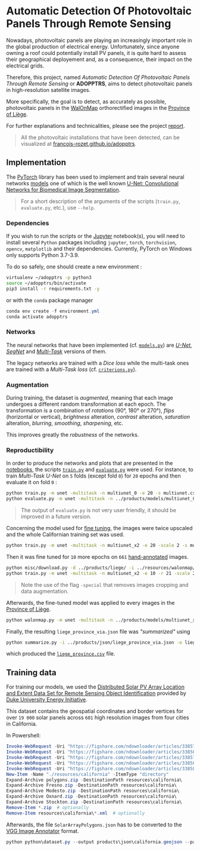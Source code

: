 # Automatic Detection Of Photovoltaic Panels Through Remote Sensing

Nowadays, photovoltaic panels are playing an increasingly important role in the global production of electrical energy. Unfortunately, since anyone owning a roof could potentially install PV panels, it is quite hard to assess their geographical deployement and, as a consequence, their impact on the electrical grids.

Therefore, this project, named *Automatic Detection Of Photovoltaic Panels Through Remote Sensing* or **ADOPPTRS**, aims to detect photovoltaic panels in high-resolution satellite images.

More specifically, the goal is to detect, as accurately as possible, photovoltaic panels in the [WalOnMap][walonmap] orthorectified images in the [Province of Liège](resources/walonmap/liege_province.geojson).

For further explanations and technicalities, please see the project [report](latex/main.pdf).

> All the photovoltaic installations that have been detected, can be visualized at [francois-rozet.github.io/adopptrs](https://francois-rozet.github.io/adopptrs/).

## Implementation

The [PyTorch](https://pytorch.org/) library has been used to implement and train several neural networks [models](python/models.py) one of which is the well known [U-Net: Convolutional Networks for Biomedical Image Segmentation](https://arxiv.org/abs/1505.04597).

> For a short description of the arguments of the scripts (`train.py`, `evaluate.py`, etc.), use `--help`.

### Dependencies

If you wish to run the scripts or the [Jupyter](https://jupyter.org/) notebook(s), you will need to install several `Python` packages including `jupyter`, `torch`, `torchvision`, `opencv`, `matplotlib` and their dependencies. Currently, PyTorch on Windows only supports Python 3.7-3.9.

To do so safely, one should create a new environment :

```bash
virtualenv ~/adopptrs -p python3
source ~/adopptrs/bin/activate
pip3 install -r requirements.txt -y
```

or with the `conda` package manager

```Powershell
conda env create -f environment.yml
conda activate adopptrs
```

### Networks

The neural networks that have been implemented (cf. [`models.py`](python/models.py)) are [*U-Net*](https://arxiv.org/abs/1505.04597), [*SegNet*](https://arxiv.org/abs/1511.00561) and [*Multi-Task*](https://arxiv.org/abs/1709.05932) versions of them.

The legacy networks are trained with a *Dice loss* while the multi-task ones are trained with a *Multi-Task loss* (cf. [`criterions.py`](python/criterions.py)).

### Augmentation

During training, the dataset is *augmented*, meaning that each image undergoes a different random transformation at each epoch. The transformation is a combination of *rotations* (90°, 180° or 270°), *flips* (horizontal or vertical), *brightness* alteration, *contrast* alteration, *saturation* alteration, *blurring*, *smoothing*, *sharpening*, etc.

This improves greatly the *robustness* of the networks.

### Reproductibility

In order to produce the networks and plots that are presented in the [notebooks](notebooks/), the scripts [`train.py`](python/train.py) and [`evaluate.py`](python/evaluate.py) were used. For instance, to train *Multi-Task U-Net* on `5` folds (except fold `0`) for `20` epochs and then evaluate it on fold `0` :

```bash
python train.py -m unet -multitask -n multiunet_0 -e 20 -s multiunet.csv -k 5 -f 0
python evaluate.py -m unet -multitask -n ../products/models/multiunet_0_020.pth -k 5 -f 0
```

> The output of `evaluate.py` is not very user friendly, it should be improved in a future version.

Concerning the model used for [fine tuning](notebooks/tuning.ipynb), the images were twice upscaled and the whole Californian training set was used.

```bash
python train.py -m unet -multitask -n multiunet_x2 -e 20 -scale 2 -s multiunet_x2.csv -k 0
```

Then it was fine tuned for `10` more epochs on `661` [hand-annotated](resources/walonmap/via_liege_city.json) images.

```bash
python misc/download.py -d ../products/liege/ -i ../resources/walonmap/via_liege_city.json
python train.py -m unet -multitask -n multiunet_x2 -e 10 -r 21 -scale 2 -batch 2 -special -p ../products/liege/ -i ../resources/walonmap/via_liege_city.json -s multiunet_x2.csv -k 0
```

> Note the use of the flag `-special` that removes images cropping and data augmentation.

Afterwards, the fine-tuned model was applied to every images in the [Province of Liège](resources/walonmap/liege_province.geojson).

```bash
python walonmap.py -m unet -multitask -n ../products/models/multiunet_x2_030.pth -p ../resources/walonmap/liege_province.geojson -o ../products/json/liege_province_via.json
```

Finally, the resulting `liege_province_via.json` file was *"summarized"* using

```bash
python summarize.py -i ../products/json/liege_province_via.json -o liege_province.csv
```

which produced the [`liege_province.csv`](docs/resources/csv/liege_province.csv) file.

## Training data

For training our models, we used the [Distributed Solar PV Array Location and Extent Data Set for Remote Sensing Object Identification][duke-dataset] provided by [Duke University Energy Initiative](https://energy.duke.edu/).

This dataset contains the geospatial coordinates and border vertices for over `19 000` solar panels across `601` high resolution images from four cities in California.

In Powershell:
```Powershell
Invoke-WebRequest -Uri "https://figshare.com/ndownloader/articles/3385780/versions/4" -OutFile polygons.zip
Invoke-WebRequest -Uri "https://figshare.com/ndownloader/articles/3385828/versions/1" -OutFile Fresno.zip
Invoke-WebRequest -Uri "https://figshare.com/ndownloader/articles/3385789/versions/1" -OutFile Modesto.zip
Invoke-WebRequest -Uri "https://figshare.com/ndownloader/articles/3385807/versions/1" -OutFile Oxnard.zip
Invoke-WebRequest -Uri "https://figshare.com/ndownloader/articles/3385804/versions/1" -OutFile Stockton.zip
New-Item -Name "./resources/california" -ItemType "directory"
Expand-Archive polygons.zip -DestinationPath resources\california\
Expand-Archive Fresno.zip -DestinationPath resources\california\
Expand-Archive Modesto.zip -DestinationPath resources\california\
Expand-Archive Oxnard.zip -DestinationPath resources\california\
Expand-Archive Stockton.zip -DestinationPath resources\california\
Remove-Item *.zip  # optionally
Remove-Item resources\california\*.xml  # optionally
```

Afterwards, the file `SolarArrayPolygons.json` has to be converted to the [VGG Image Annotator][via] format.

```Powershell
python python\dataset.py --output products\json\california.geojson --path "resources\california\"
```

[walonmap]: https://geoportail.wallonie.be/walonmap
[duke-dataset]: https://energy.duke.edu/content/distributed-solar-pv-array-location-and-extent-data-set-remote-sensing-object-identification
[via]: http://www.robots.ox.ac.uk/~vgg/software/via/
